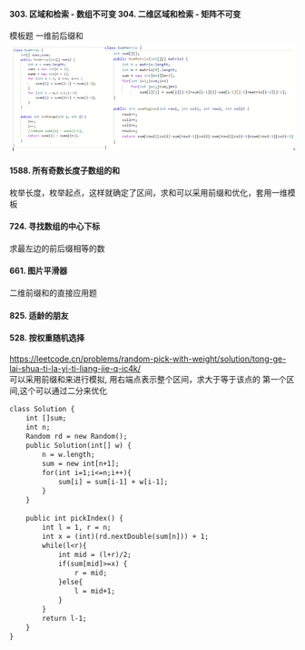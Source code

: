 #### 303. 区域和检索 - 数组不可变  304. 二维区域和检索 - 矩阵不可变
模板题 一维前后缀和
![模板](https://raw.githubusercontent.com/liang233/leetcode-/main/image/%E5%8C%BA%E9%97%B4%E5%92%8C/7.png)
#### 1588. 所有奇数长度子数组的和 
枚举长度，枚举起点，这样就确定了区间，求和可以采用前缀和优化，套用一维模板 <br />
#### 724. 寻找数组的中心下标
求最左边的前后缀相等的数<br />
#### 661. 图片平滑器
二维前缀和的直接应用题 <br />
#### 825. 适龄的朋友


#### 528. 按权重随机选择
https://leetcode.cn/problems/random-pick-with-weight/solution/tong-ge-lai-shua-ti-la-yi-ti-liang-jie-q-ic4k/ <br />
可以采用前缀和来进行模拟, 用右端点表示整个区间，求大于等于该点的 第一个区间,这个可以通过二分来优化
```
class Solution {
    int []sum;
    int n;
    Random rd = new Random();
    public Solution(int[] w) {
        n = w.length;
        sum = new int[n+1];
        for(int i=1;i<=n;i++){
            sum[i] = sum[i-1] + w[i-1];
        }
    }
    
    public int pickIndex() {
        int l = 1, r = n;
        int x = (int)(rd.nextDouble(sum[n])) + 1;
        while(l<r){
            int mid = (l+r)/2;
            if(sum[mid]>=x) {
                r = mid;
            }else{
                l = mid+1;
            }
        }
        return l-1;
    }
}
```


